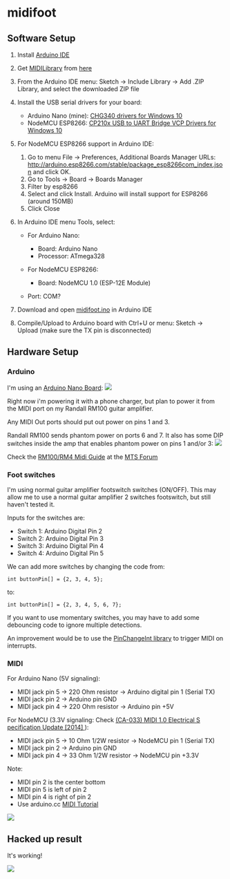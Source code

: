 # midifoot

## Software Setup

1. Install <a href="https://www.arduino.cc/en/Main/Software">Arduino IDE</a>
1. Get <a href="http://playground.arduino.cc/Main/MIDILibrary">MIDILibrary</a> from <a href="https://github.com/FortySevenEffects/arduino_midi_library/releases/latest">here</a>
1. From the Arduino IDE menu: Sketch -> Include Library -> Add .ZIP Library, and select the downloaded ZIP file
1. Install the USB serial drivers for your board:
    - Arduino Nano (mine): <a href="http://www.arduined.eu/files/windows8/CH341SER.zip">CHG340 drivers for Windows 10</a>
    - NodeMCU ESP8266: <a href="http://www.silabs.com/Support%20Documents/Software/CP210x_Windows_Drivers.zip">CP210x USB to UART Bridge VCP Drivers for Windows 10</a>

1. For NodeMCU ESP8266 support in Arduino IDE:
    1. Go to menu File -> Preferences, Additional Boards Manager URLs:
    http://arduino.esp8266.com/stable/package_esp8266com_index.json
    and click OK.
    1. Go to Tools -> Board -> Boards Manager
    1. Filter by esp8266
    1. Select and click Install. Arduino will install support for ESP8266 (around 150MB)
    1. Click Close

1. In Arduino IDE menu Tools, select:
    - For Arduino Nano:
        - Board: Arduino Nano
        - Processor: ATmega328

    - For NodeMCU ESP8266:
        - Board: NodeMCU 1.0 (ESP-12E Module)

    - Port: COM?
    
1. Download and open <a href="https://raw.githubusercontent.com/ramalhais/code/master/arduino/sketchbook/midifoot/midifoot.ino">midifoot.ino</a> in Arduino IDE
1. Compile/Upload to Arduino board with Ctrl+U or menu: Sketch -> Upload (make sure the TX pin is disconnected)

## Hardware Setup

### Arduino

I'm using an <a href="https://www.arduino.cc/en/Main/ArduinoBoardNano">Arduino Nano Board</a>:
<img src="https://www.arduino.cc/en/uploads/Main/ArduinoNanoFront_3_lg.jpg">

Right now i'm powering it with a phone charger, but plan to power it from the MIDI port on my Randall RM100 guitar amplifier.

Any MIDI Out ports should put out power on pins 1 and 3.

Randall RM100 sends phantom power on ports 6 and 7. It also has some DIP switches inside the amp that enables phantom power on pins 1 and/or 3:
<img src="http://i42.photobucket.com/albums/e311/Soulinsane/RM100F-Board.jpg" />

Check the <a href="http://mtsforum.grailtone.com/viewtopic.php?t=5606">RM100/RM4 Midi Guide</a> at the <a href="http://mtsforum.grailtone.com/">MTS Forum</a>

### Foot switches

I'm using normal guitar amplifier footswitch switches (ON/OFF).
This may allow me to use a normal guitar amplifier 2 switches footswitch, but still haven't tested it.

Inputs for the switches are:
- Switch 1: Arduino Digital Pin 2
- Switch 2: Arduino Digital Pin 3
- Switch 3: Arduino Digital Pin 4
- Switch 4: Arduino Digital Pin 5

We can add more switches by changing the code
from:

    int buttonPin[] = {2, 3, 4, 5};
to:

    int buttonPin[] = {2, 3, 4, 5, 6, 7};

If you want to use momentary switches, you may have to add some debouncing code to ignore multiple detections.

An improvement would be to use the <a href="http://playground.arduino.cc/Main/PinChangeInt">PinChangeInt library</a> to trigger MIDI on interrupts.

### MIDI

For Arduino Nano (5V signaling):

- MIDI jack pin 5 -> 220 Ohm resistor -> Arduino digital pin 1 (Serial TX)
- MIDI jack pin 2 -> Arduino pin GND
- MIDI jack pin 4 -> 220 Ohm resistor -> Arduino pin +5V

For NodeMCU (3.3V signaling: Check <a href="https://mitxela.com/other/ca33.pdf">(CA-033) MIDI 1.0 Electrical S
pecification Update [2014] </a>):

- MIDI jack pin 5 -> 10 Ohm 1/2W resistor -> NodeMCU pin 1 (Serial TX)
- MIDI jack pin 2 -> Arduino pin GND
- MIDI jack pin 4 -> 33 Ohm 1/2W resistor -> NodeMCU pin +3.3V

Note:

- MIDI pin 2 is the center bottom
- MIDI pin 5 is left of pin 2
- MIDI pin 4 is right of pin 2
- Use arduino.cc <a href="https://www.arduino.cc/en/Tutorial/Midi">MIDI Tutorial</a>

<img src="https://www.arduino.cc/en/uploads/Tutorial/MIDI_schem.png" />

## Hacked up result

It's working!

<img src="https://github.com/ramalhais/code/raw/master/arduino/sketchbook/midifoot/midifoot-hack.jpg" />
